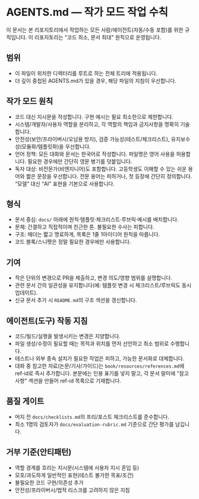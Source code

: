 # AGENTS.md — 작가 모드 작업 수칙

이 문서는 본 리포지토리에서 작업하는 모든 사람/에이전트(자동/수동 포함)를 위한 규칙입니다. 이 리포지토리는 "코드 최소, 문서 최대" 원칙으로 운영됩니다.

## 범위
- 이 파일이 위치한 디렉터리를 루트로 하는 전체 트리에 적용됩니다.
- 더 깊이 중첩된 AGENTS.md가 있을 경우, 해당 파일의 지침이 우선합니다.

## 작가 모드 원칙
- 코드 대신 지시문을 작성합니다. 구현 예시는 필요 최소한으로 제한합니다.
- 시스템/개발자/사용자 역할을 분리하고, 각 역할의 책임과 금지사항을 명확히 기술합니다.
- 안전성(보안/프라이버시/오남용 방지), 검증 가능성(테스트/체크리스트), 유지보수성(모듈화/템플릿화)을 우선합니다.
- 언어 정책: 모든 대화와 문서는 한국어로 작성합니다. 파일명은 영어 사용을 허용합니다. 필요한 경우에만 간단히 영문 병기를 덧붙입니다.
- 독자 대상: 비전문가(비엔지니어)도 포함합니다. 고등학생도 이해할 수 있는 쉬운 용어와 짧은 문장을 우선합니다. 전문 용어는 피하거나, 첫 등장에 간단히 정의합니다. “모델” 대신 “AI” 표현을 기본으로 사용합니다.

## 형식
- 문서 중심: `docs/` 아래에 원칙·템플릿·체크리스트·루브릭·예시를 배치합니다.
- 문체: 간결하고 직접적이며 친근한 톤. 불필요한 수사는 피합니다.
- 구조: 헤더는 짧고 명료하게, 목록은 1줄 1아이디어 원칙을 따릅니다.
- 코드 블록/스니펫은 정말 필요한 경우에만 사용합니다.

## 기여
- 작은 단위의 변경으로 PR을 제출하고, 변경 의도/영향 범위를 설명합니다.
- 관련 문서 간의 일관성을 유지합니다(예: 템플릿 변경 시 체크리스트/루브릭도 동시 업데이트).
- 신규 문서 추가 시 `README.md`의 구조 섹션을 갱신합니다.

## 에이전트(도구) 작동 지침
- 코드/빌드/실행을 발생시키는 변경은 지양합니다.
- 파일 생성/수정이 필요할 때는 목적과 위치를 먼저 선언하고 최소 범위로 수행합니다.
- 테스트나 외부 종속 설치가 필요한 작업은 피하고, 가능한 문서화로 대체합니다.
- 대화 중 참고한 자료(논문/기사/가이드)는 `book/resources/references.md`에 ref-id로 즉시 추가합니다. 본문에는 인용 표기를 넣지 말고, 각 문서 말미에 "참고 사항" 섹션을 만들어 ref-id 목록으로 기재합니다.

## 품질 게이트
- 머지 전 `docs/checklists.md`의 프리/포스트 체크리스트를 준수합니다.
- 최소 1명의 검토자가 `docs/evaluation-rubric.md` 기준으로 간단 평가를 남깁니다.

## 거부 기준(안티패턴)
- 역할 경계를 흐리는 지시문(시스템에 사용자 지시 혼입 등)
- 모호/과도하게 일반적인 표현(테스트 불가한 목표/조건)
- 불필요한 코드 구현/의존성 추가
- 안전성/프라이버시/법적 리스크를 고려하지 않은 지침
